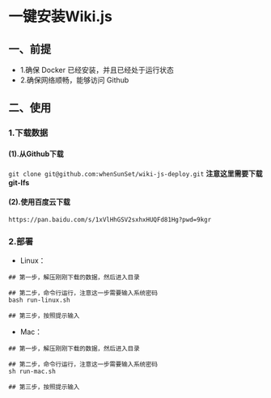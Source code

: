 # 一键安装Wiki.js

## 一、前提

- 1.确保 Docker 已经安装，并且已经处于运行状态
- 2.确保网络顺畅，能够访问 Github


## 二、使用

### 1.下载数据

#### (1).从Github下载

`git clone git@github.com:whenSunSet/wiki-js-deploy.git`
**注意这里需要下载 git-lfs**

#### (2).使用百度云下载
```
https://pan.baidu.com/s/1xVlHhGSV2sxhxHUQFd81Hg?pwd=9kgr
```

### 2.部署

- Linux：
```shell
## 第一步，解压刚刚下载的数据，然后进入目录

## 第二步，命令行运行，注意这一步需要输入系统密码
bash run-linux.sh

## 第三步，按照提示输入
```
- Mac：

```shell
## 第一步，解压刚刚下载的数据，然后进入目录

## 第二步，命令行运行，注意这一步需要输入系统密码
sh run-mac.sh

## 第三步，按照提示输入
```